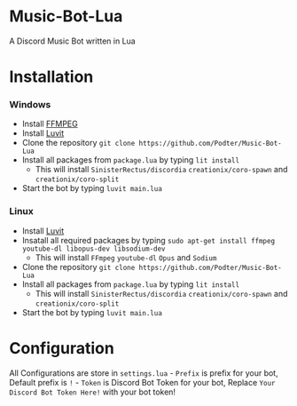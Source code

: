 # Music-Bot-Lua
A Discord Music Bot written in Lua
# Installation
### Windows
* Install [FFMPEG](https://ffmpeg.org)
* Install [Luvit](https://luvit.io/install.html)
* Clone the repository `git clone https://github.com/Podter/Music-Bot-Lua`
* Install all packages from `package.lua` by typing `lit install`
    - This will install `SinisterRectus/discordia` `creationix/coro-spawn` and `creationix/coro-split`
* Start the bot by typing `luvit main.lua`
### Linux
* Install [Luvit](https://luvit.io/install.html)
* Insatall all required packages by typing `sudo apt-get install ffmpeg youtube-dl libopus-dev libsodium-dev`
    - This will install `FFmpeg` `youtube-dl` `Opus` and `Sodium`
* Clone the repository `git clone https://github.com/Podter/Music-Bot-Lua`
* Install all packages from `package.lua` by typing `lit install`
    - This will install `SinisterRectus/discordia` `creationix/coro-spawn` and `creationix/coro-split`
* Start the bot by typing `luvit main.lua`
# Configuration
All Configurations are store in `settings.lua`
    - `Prefix` is prefix for your bot, Default prefix is `!`
    - `Token` is Discord Bot Token for your bot, Replace `Your Discord Bot Token Here!` with your bot token!